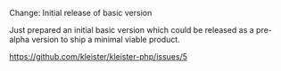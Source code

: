 Change: Initial release of basic version

Just prepared an initial basic version which could be released as a pre-alpha
version to ship a minimal viable product.

https://github.com/kleister/kleister-php/issues/5
